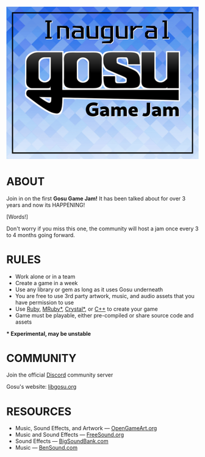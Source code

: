 ![BANNER IMAGE](images/png/itch_banner.png)
# ABOUT
Join in on the first **Gosu Game Jam!** It has been talked about for over 3 years and now its HAPPENING!

[Words!]

Don't worry if you miss this one, the community will host a jam once every 3 to 4 months going forward.

# RULES
* Work alone or in a team
* Create a game in a week
* Use any library or gem as long as it uses Gosu underneath
* You are free to use 3rd party artwork, music, and audio assets that you have permission to use
* Use [Ruby](https://rubygems.org/gems/gosu), [MRuby*](https://github.com/cyberarm/mruby-gosu), [Crystal*](https://github.com/gosu/gosu.cr), or [C++](https://github.com/gosu/gosu) to create your game
* Game must be playable, either pre-compiled or share source code and assets

__* Experimental, may be unstable__

# COMMUNITY
Join the official [Discord](https://discord.gg/gTaHxdm) community server

Gosu's website: [libgosu.org](https://libgosu.org)

# RESOURCES
* Music, Sound Effects, and Artwork — [OpenGameArt.org](https://opengameart.org)
* Music and Sound Effects — [FreeSound.org](https://freesound.org)
* Sound Effects — [BigSoundBank.com](https://bigsoundbank.com)
* Music — [BenSound.com](https://bensound.com)